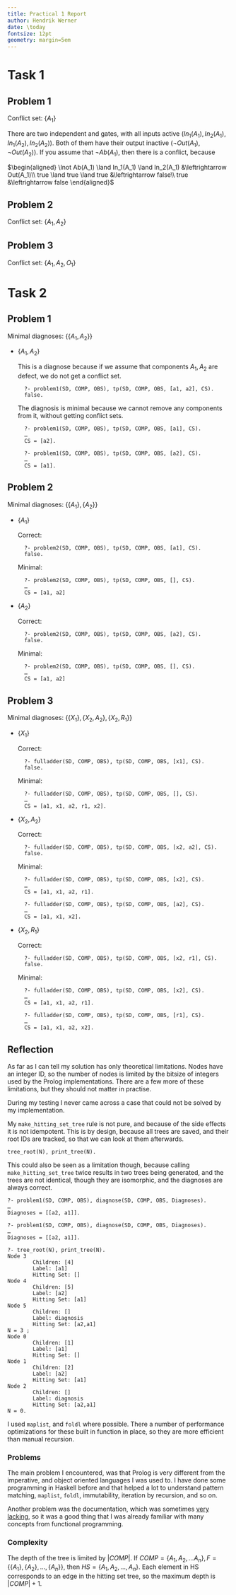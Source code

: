 ```yaml
---
title: Practical 1 Report
author: Hendrik Werner
date: \today
fontsize: 12pt
geometry: margin=5em
---
```


# Task 1
## Problem 1
Conflict set: $\{A_1\}$

There are two independent and gates, with all inputs active ($In_1(A_1), In_2(A_1), In_1(A_2), In_2(A_2)$). Both of them have their output inactive ($\lnot Out(A_1), \lnot Out(A_2)$). If you assume that $\lnot Ab(A_1)$, then there is a conflict, because

$\begin{aligned}
	\lnot Ab(A_1) \land In_1(A_1) \land In_2(A_1) &\leftrightarrow Out(A_1)\\
	true \land true \land true &\leftrightarrow false\\
	true &\leftrightarrow false
\end{aligned}$

## Problem 2
Conflict set: $\{A_1, A_2\}$

## Problem 3
Conflict set: $\{A_1, A_2, O_1\}$

# Task 2
## Problem 1
Minimal diagnoses: $\{\{A_1, A_2\}\}$

* $\{A_1, A_2\}$

	This is a diagnose because if we assume that components $A_1, A_2$ are defect, we do not get a conflict set.

		?- problem1(SD, COMP, OBS), tp(SD, COMP, OBS, [a1, a2], CS).
		false.

	The diagnosis is minimal because we cannot remove any components from it, without getting conflict sets.

		?- problem1(SD, COMP, OBS), tp(SD, COMP, OBS, [a1], CS).
		…
		CS = [a2].

		?- problem1(SD, COMP, OBS), tp(SD, COMP, OBS, [a2], CS).
		…
		CS = [a1].


## Problem 2
Minimal diagnoses: $\{\{A_1\}, \{A_2\}\}$

* $\{A_1\}$

	Correct:

		?- problem2(SD, COMP, OBS), tp(SD, COMP, OBS, [a1], CS).
		false.

	Minimal:

		?- problem2(SD, COMP, OBS), tp(SD, COMP, OBS, [], CS).
		…
		CS = [a1, a2]

* $\{A_2\}$

	Correct:

		?- problem2(SD, COMP, OBS), tp(SD, COMP, OBS, [a2], CS).
		false.

	Minimal:

		?- problem2(SD, COMP, OBS), tp(SD, COMP, OBS, [], CS).
		…
		CS = [a1, a2]

## Problem 3
Minimal diagnoses: $\{\{X_1\}, \{X_2, A_2\}, \{X_2, R_1\}\}$

* $\{X_1\}$

	Correct:

		?- fulladder(SD, COMP, OBS), tp(SD, COMP, OBS, [x1], CS).
		false.

	Minimal:

		?- fulladder(SD, COMP, OBS), tp(SD, COMP, OBS, [], CS).
		…
		CS = [a1, x1, a2, r1, x2].


* $\{X_2, A_2\}$

	Correct:

		?- fulladder(SD, COMP, OBS), tp(SD, COMP, OBS, [x2, a2], CS).
		false.

	Minimal:

		?- fulladder(SD, COMP, OBS), tp(SD, COMP, OBS, [x2], CS).
		…
		CS = [a1, x1, a2, r1].

		?- fulladder(SD, COMP, OBS), tp(SD, COMP, OBS, [a2], CS).
		…
		CS = [a1, x1, x2].

* $\{X_2, R_1\}$

	Correct:

		?- fulladder(SD, COMP, OBS), tp(SD, COMP, OBS, [x2, r1], CS).
		false.

	Minimal:

		?- fulladder(SD, COMP, OBS), tp(SD, COMP, OBS, [x2], CS).
		…
		CS = [a1, x1, a2, r1].

		?- fulladder(SD, COMP, OBS), tp(SD, COMP, OBS, [r1], CS).
		…
		CS = [a1, x1, a2, x2].

## Reflection

As far as I can tell my solution has only theoretical limitations. Nodes have an integer ID, so the number of nodes is limited by the bitsize of integers used by the Prolog implementations. There are a few more of these limitations, but they should not matter in practise.

During my testing I never came across a case that could not be solved by my implementation.

My `make_hitting_set_tree` rule is not pure, and because of the side effects it is not idempotent. This is by design, because all trees are saved, and their root IDs are tracked, so that we can look at them afterwards.

	tree_root(N), print_tree(N).

This could also be seen as a limitation though, because calling `make_hitting_set_tree` twice results in two trees being generated, and the trees are not identical, though they are isomorphic, and the diagnoses are always correct.

	?- problem1(SD, COMP, OBS), diagnose(SD, COMP, OBS, Diagnoses).
	…
	Diagnoses = [[a2, a1]].

	?- problem1(SD, COMP, OBS), diagnose(SD, COMP, OBS, Diagnoses).
	…
	Diagnoses = [[a2, a1]].

	?- tree_root(N), print_tree(N).
	Node 3
	        Children: [4]
	        Label: [a1]
	        Hitting Set: []
	Node 4
	        Children: [5]
	        Label: [a2]
	        Hitting Set: [a1]
	Node 5
	        Children: []
	        Label: diagnosis
	        Hitting Set: [a2,a1]
	N = 3 ;
	Node 0
	        Children: [1]
	        Label: [a1]
	        Hitting Set: []
	Node 1
	        Children: [2]
	        Label: [a2]
	        Hitting Set: [a1]
	Node 2
	        Children: []
	        Label: diagnosis
	        Hitting Set: [a2,a1]
	N = 0.

I used `maplist`, and `foldl` where possible. There a number of performance optimizations for these built in function in place, so they are more efficient than manual recursion.

### Problems

The main problem I encountered, was that Prolog is very different from the imperative, and object oriented languages I was used to. I have done some programming in Haskell before and that helped a lot to understand pattern matching, `maplist`, `foldl`, immutability, iteration by recursion, and so on.

Another problem was the documentation, which was sometimes [very lacking](http://www.swi-prolog.org/pldoc/doc_for?object=foldl/4), so it was a good thing that I was already familiar with many concepts from functional programming.

### Complexity

The depth of the tree is limited by $|COMP|$. If $COMP = \{A_1, A_2, \dots A_n\}, F = \{\{A_1\}, \{A_2\}, \dots, \{A_n\}\}$, then $HS = \{A_1, A_2, \dots, A_n\}$. Each element in HS corresponds to an edge in the hitting set tree, so the maximum depth is $|COMP| + 1$.
